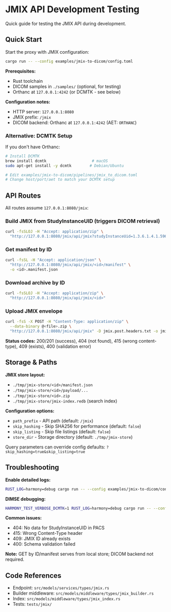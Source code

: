 # JMIX API Development Testing

Quick guide for testing the JMIX API during development.

## Quick Start

Start the proxy with JMIX configuration:

```bash
cargo run -- --config examples/jmix-to-dicom/config.toml
```

**Prerequisites:**
- Rust toolchain
- DICOM samples in `./samples/` (optional, for testing)
- Orthanc at `127.0.0.1:4242` (or DCMTK - see below)

**Configuration notes:**
- HTTP server: `127.0.0.1:8080` 
- JMIX prefix: `/jmix`
- DICOM backend: Orthanc at `127.0.0.1:4242` (AET: `ORTHANC`)

### Alternative: DCMTK Setup

If you don't have Orthanc:

```bash
# Install DCMTK
brew install dcmtk                    # macOS
sudo apt-get install -y dcmtk        # Debian/Ubuntu

# Edit examples/jmix-to-dicom/pipelines/jmix_to_dicom.toml
# Change host/port/aet to match your DCMTK setup
```

## API Routes

All routes assume `127.0.0.1:8080/jmix`:

### Build JMIX from StudyInstanceUID (triggers DICOM retrieval)
```zsh
curl -fsSLOJ -H "Accept: application/zip" \
  "http://127.0.0.1:8080/jmix/api/jmix?studyInstanceUid=1.3.6.1.4.1.5962.99.1.939772310.1977867020.1426868947350.4.0"
```

### Get manifest by ID
```zsh
curl -fsSL -H "Accept: application/json" \
  "http://127.0.0.1:8080/jmix/api/jmix/<id>/manifest" \
  -o <id>.manifest.json
```

### Download archive by ID
```zsh
curl -fsSLOJ -H "Accept: application/zip" \
  "http://127.0.0.1:8080/jmix/api/jmix/<id>"
```

### Upload JMIX envelope
```zsh
curl -fsS -X POST -H "Content-Type: application/zip" \
  --data-binary @<file>.zip \
  "http://127.0.0.1:8080/jmix/api/jmix" -D jmix.post.headers.txt -o jmix.post.json
```

**Status codes:** 200/201 (success), 404 (not found), 415 (wrong content-type), 409 (exists), 400 (validation error)

## Storage & Paths

**JMIX store layout:**
- `./tmp/jmix-store/<id>/manifest.json`
- `./tmp/jmix-store/<id>/payload/...` 
- `./tmp/jmix-store/<id>.zip`
- `./tmp/jmix-store/jmix-index.redb` (search index)

**Configuration options:**
- `path_prefix` - API path (default: `/jmix`)
- `skip_hashing` - Skip SHA256 for performance (default: `false`)
- `skip_listing` - Skip file listings (default: `false`) 
- `store_dir` - Storage directory (default: `./tmp/jmix-store`)

Query parameters can override config defaults: `?skip_hashing=true&skip_listing=true`

## Troubleshooting

**Enable detailed logs:**
```bash
RUST_LOG=harmony=debug cargo run -- --config examples/jmix-to-dicom/config.toml
```

**DIMSE debugging:**
```bash
HARMONY_TEST_VERBOSE_DCMTK=1 RUST_LOG=harmony=debug cargo run -- --config examples/jmix-to-dicom/config.toml
```

**Common issues:**
- 404: No data for StudyInstanceUID in PACS
- 415: Wrong Content-Type header
- 409: JMIX ID already exists
- 400: Schema validation failed

**Note:** GET by ID/manifest serves from local store; DICOM backend not required.

## Code References

- Endpoint: `src/models/services/types/jmix.rs`
- Builder middleware: `src/models/middleware/types/jmix_builder.rs`
- Index: `src/models/middleware/types/jmix_index.rs`
- Tests: `tests/jmix/`